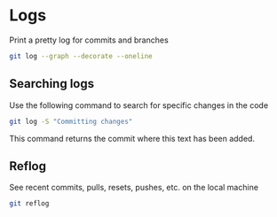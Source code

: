 # Logs

Print a pretty log for commits and branches
```sh
git log --graph --decorate --oneline
```

## Searching logs

Use the following command to search for specific changes in the code
```sh
git log -S "Committing changes"
```

This command returns the commit where this text has been added.

## Reflog

See recent commits, pulls, resets, pushes, etc. on the local machine
```sh
git reflog
```
